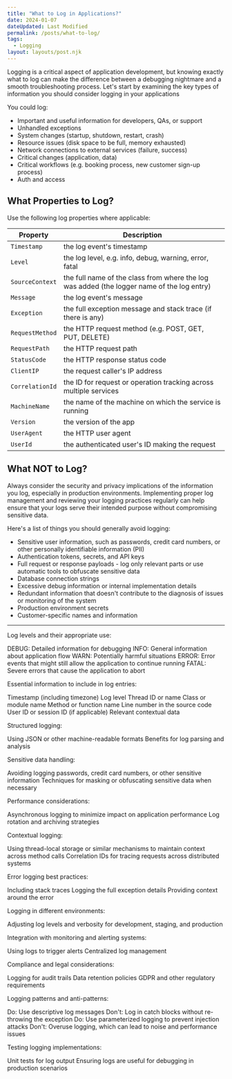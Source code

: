 ```yaml
---
title: "What to Log in Applications?"
date: 2024-01-07
dateUpdated: Last Modified
permalink: /posts/what-to-log/
tags:
  - Logging
layout: layouts/post.njk
---
```


Logging is a critical aspect of application development, but knowing exactly what to log can make the difference between a debugging nightmare and a smooth troubleshooting process.
Let's start by examining the key types of information you should consider logging in your applications

You could log:

- Important and useful information for developers, QAs, or support
- Unhandled exceptions
- System changes (startup, shutdown, restart, crash)
- Resource issues (disk space to be full, memory exhausted)
- Network connections to external services (failure, success)
- Critical changes (application, data)
- Critical workflows (e.g. booking process, new customer sign-up process)
- Auth and access

## What Properties to Log?

Use the following log properties where applicable:

| Property | Description |
| ---- | ---- |
| `Timestamp` | the log event's timestamp |
| `Level` | the log level, e.g. info, debug, warning, error, fatal |
| `SourceContext` | the full name of the class from where the log was added (the logger name of the log entry) |
| `Message` | the log event's message |
| `Exception` | the full exception message and stack trace (if there is any) |
| `RequestMethod` | the HTTP request method (e.g. POST, GET, PUT, DELETE) |
| `RequestPath` | the HTTP request path |
| `StatusCode` | the HTTP response status code |
| `ClientIP` | the request caller's IP address |
| `CorrelationId` | the ID for request or operation tracking across multiple services |
| `MachineName` | the name of the machine on which the service is running |
| `Version` | the version of the app |
| `UserAgent` | the HTTP user agent |
| `UserId` | the authenticated user's ID making the request |

## What NOT to Log?

Always consider the security and privacy implications of the information you log, especially in production environments. Implementing proper log management and reviewing your logging practices regularly can help ensure that your logs serve their intended purpose without compromising sensitive data.

Here's a list of things you should generally avoid logging:

- Sensitive user information, such as passwords, credit card numbers, or other personally identifiable information (PII)
- Authentication tokens, secrets, and API keys
- Full request or response payloads - log only relevant parts or use automatic tools to obfuscate sensitive data
- Database connection strings
- Excessive debug information or internal implementation details
- Redundant information that doesn't contribute to the diagnosis of issues or monitoring of the system
- Production environment secrets
- Customer-specific names and information


-------------
Log levels and their appropriate use:

DEBUG: Detailed information for debugging
INFO: General information about application flow
WARN: Potentially harmful situations
ERROR: Error events that might still allow the application to continue running
FATAL: Severe errors that cause the application to abort


Essential information to include in log entries:

Timestamp (including timezone)
Log level
Thread ID or name
Class or module name
Method or function name
Line number in the source code
User ID or session ID (if applicable)
Relevant contextual data


Structured logging:

Using JSON or other machine-readable formats
Benefits for log parsing and analysis


Sensitive data handling:

Avoiding logging passwords, credit card numbers, or other sensitive information
Techniques for masking or obfuscating sensitive data when necessary


Performance considerations:

Asynchronous logging to minimize impact on application performance
Log rotation and archiving strategies


Contextual logging:

Using thread-local storage or similar mechanisms to maintain context across method calls
Correlation IDs for tracing requests across distributed systems


Error logging best practices:

Including stack traces
Logging the full exception details
Providing context around the error


Logging in different environments:

Adjusting log levels and verbosity for development, staging, and production


Integration with monitoring and alerting systems:

Using logs to trigger alerts
Centralized log management


Compliance and legal considerations:

Logging for audit trails
Data retention policies
GDPR and other regulatory requirements


Logging patterns and anti-patterns:

Do: Use descriptive log messages
Don't: Log in catch blocks without re-throwing the exception
Do: Use parameterized logging to prevent injection attacks
Don't: Overuse logging, which can lead to noise and performance issues


Testing logging implementations:

Unit tests for log output
Ensuring logs are useful for debugging in production scenarios
